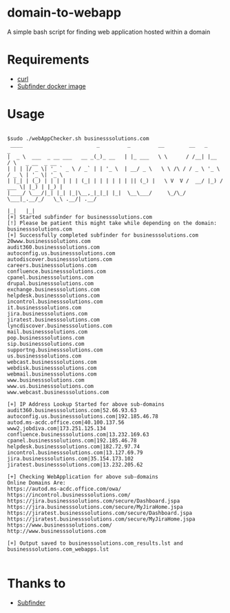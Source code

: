 # domain-to-webapp
A simple bash script for finding web application hosted within a domain

<h1>Requirements</h1>
<ul>
  <li><a href="https://github.com/curl/curl">curl</a></li>
  <li><a href="https://github.com/subfinder/subfinder#running-in-a-docker-container">Subfinder docker image</a></li>
</ul>

<h1>Usage</h1>

<pre>
<code>
$sudo ./webAppChecker.sh businesssolutions.com
 ____                        _         _         __        __   _       _                
|  _ \  ___  _ __ ___   __ _(_)_ __   | |_ ___   \ \      / /__| |__   / \   _ __  _ __  
| | | |/ _ \| '_ ` _ \ / _` | | '_ \  | __/ _ \   \ \ /\ / / _ \ '_ \ / _ \ | '_ \| '_ \ 
| |_| | (_) | | | | | | (_| | | | | | | || (_) |   \ V  V /  __/ |_) / ___ \| |_) | |_) |
|____/ \___/|_| |_| |_|\__,_|_|_| |_|  \__\___/     \_/\_/ \___|_.__/_/   \_\ .__/| .__/ 
                                                                            |_|   |_|    
[+] Started subfinder for businesssolutions.com 
[!] Please be patient this might take while depending on the domain: businesssolutions.com 
[+] Successfully completed subfinder for businesssolutions.com
20www.businesssolutions.com
audit360.businesssolutions.com
autoconfig.us.businesssolutions.com
autodiscover.businesssolutions.com
careers.businesssolutions.com
confluence.businesssolutions.com
cpanel.businesssolutions.com
drupal.businesssolutions.com
exchange.businesssolutions.com
helpdesk.businesssolutions.com
incontrol.businesssolutions.com
it.businesssolutions.com
jira.businesssolutions.com
jiratest.businesssolutions.com
lyncdiscover.businesssolutions.com
mail.businesssolutions.com
pop.businesssolutions.com
sip.businesssolutions.com
supportng.businesssolutions.com
us.businesssolutions.com
webcast.businesssolutions.com
webdisk.businesssolutions.com
webmail.businesssolutions.com
www.businesssolutions.com
www.us.businesssolutions.com
www.webcast.businesssolutions.com

[+] IP Address Lookup Started for above sub-domains 
audit360.businesssolutions.com|52.66.93.63                                                 
autoconfig.us.businesssolutions.com|192.185.46.78                                               
autod.ms-acdc.office.com|40.100.137.56                                               
www2.jobdiva.com|173.251.125.134                                             
confluence.businesssolutions.com|13.232.169.63                                               
cpanel.businesssolutions.com|192.185.46.78                                               
helpdesk.businesssolutions.com|182.72.97.74                                                
incontrol.businesssolutions.com|13.127.69.79                                                
jira.businesssolutions.com|35.154.173.102                                              
jiratest.businesssolutions.com|13.232.205.62                                               

[+] Checking WebApplication for above sub-domains 
Online Domains Are:
https://autod.ms-acdc.office.com/owa/
https://incontrol.businesssolutions.com/
https://jira.businesssolutions.com/secure/Dashboard.jspa
https://jira.businesssolutions.com/secure/MyJiraHome.jspa
https://jiratest.businesssolutions.com/secure/Dashboard.jspa
https://jiratest.businesssolutions.com/secure/MyJiraHome.jspa
https://www.businesssolutions.com/
http://www.businesssolutions.com

[+] Output saved to businesssolutions.com_results.lst and businesssolutions.com_webapps.lst
</code>
</pre>

<h1>Thanks to</h1>
<ul>
  <li><a href="https://github.com/subfinder/subfinder">Subfinder</h1></li>
</ul>
